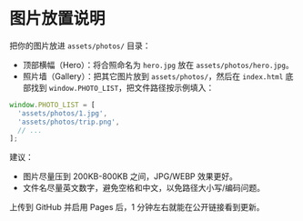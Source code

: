 # 图片放置说明

把你的图片放进 `assets/photos/` 目录：

- 顶部横幅（Hero）：将合照命名为 `hero.jpg` 放在 `assets/photos/hero.jpg`。
- 照片墙（Gallery）：把其它图片放到 `assets/photos/`，然后在 `index.html` 底部找到 `window.PHOTO_LIST`，把文件路径按示例填入：

```js
window.PHOTO_LIST = [
  'assets/photos/1.jpg',
  'assets/photos/trip.png',
  // ...
];
```

建议：
- 图片尽量压到 200KB-800KB 之间，JPG/WEBP 效果更好。
- 文件名尽量英文数字，避免空格和中文，以免路径大小写/编码问题。

上传到 GitHub 并启用 Pages 后，1 分钟左右就能在公开链接看到更新。

